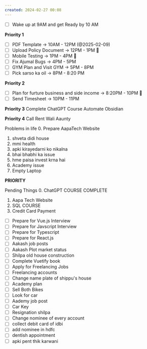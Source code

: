 ```yaml
---
created: 2024-02-27 00:08
---
```

- [ ] Wake up at 9AM  and get Ready by 10 AM

**Priority 1**
- [ ] PDF Template -> 10AM - 12PM  (@2025-02-09)
- [ ] Upload Policy Document -> 12PM - 1PM 🔺
- [ ] Mobile Testing -> 1PM - 4PM 🔺
- [ ] Fix Ajumal Bugs -> 4PM - 5PM
- [ ] GYM Plan and Visit GYM -> 5PM - 8PM
- [ ] Pick sarso ka oil -> 8PM - 8:20 PM

**Priority 2**
- [ ] Plan for furture business and side income -> 8:20PM - 10PM 🔼
- [ ] Send Timesheet -> 10PM - 11PM

**Priority 3**
Complete ChatGPT Course
Automate Obsidian

**Priority 4**
Call Rent Wali Aaunty


Problems in life
0. Prepare AapaTech Website
1. shveta didi house
2. mmi health
3. apki kirayedarni ko nikalna
4. bhai bhabhi ka issue
5. hme paisa invest krna hai
6. Academy issue
7. Empty Laptop 


**PRIORITY**

Pending Things
0. ChatGPT COURSE COMPLETE
1. Aapa Tech Website
2. SQL COURSE
3. Credit Card Payment

- [ ] Prepare for Vue.js Interview
- [ ] Prepare for Javscript Interview
- [ ] Prepare for Typescript
- [ ] Prepare for React.js
- [ ] Aakash job posts
- [ ] Aakash Plot market status
- [ ] Shilpa old house construction
- [ ] Complete Vuetify book
- [ ] Apply for Freelancing Jobs
- [ ] Freelancing accounts
- [ ] Change name plate of shippu's house
- [ ] Academy plan
- [ ] Sell Both Bikes
- [ ] Look for car
- [ ] Aademy job post
- [ ] Car Key
- [ ] Resignation shilpa
- [ ] Change nominee of every account
- [ ] collect debit card of idbi
- [ ] add nominee in hdfc
- [ ] dentish appointment
- [ ] apki pent thik karwani
